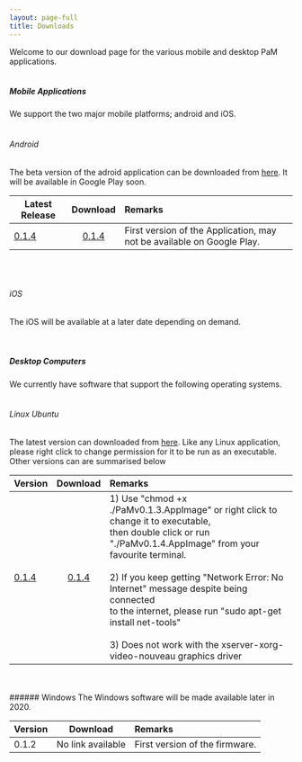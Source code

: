 ```yaml
---
layout: page-full
title: Downloads
---
```

Welcome to our download page for the various mobile and desktop PaM applications.
<br/>
<br/>
##### Mobile Applications
We support the two major mobile platforms; android and iOS. 
<br/>
<br/>
###### Android
The beta version of the adroid application can be downloaded from [here](https://drive.google.com/open?id=1xOUCo92LrysmVIF86Wdv-sJvJLurN9aQ "Android build"). It will be available in Google Play soon. 


| Latest Release        | Download     | Remarks  |
| ------------- |:-------------:| :-----|
| [0.1.4](https://drive.google.com/open?id=1xOUCo92LrysmVIF86Wdv-sJvJLurN9aQ "v0.1.4")      | [0.1.4](https://drive.google.com/open?id=1xOUCo92LrysmVIF86Wdv-sJvJLurN9aQ "v0.1.4") | First version of the Application, may not be available on Google Play. |


<br/>
<br/>

###### iOS
The iOS will be available at a later date depending on demand.
<br/>
<br/>
<br/>
##### Desktop Computers
We currently have software that support the following operating systems.
<br/>
<br/>
###### Linux Ubuntu
The latest version can downloaded from [here](https://drive.google.com/open?id=1YjilXX44uIVPNQFd9DnLk2phI7GjsjUX "Linux build"). Like any Linux application, please right click to change permission for it to be run as an executable. Other versions can are summarised below

| Version        | Download     | Remarks  |
| ------------- |:-------------:| :-----|
| [0.1.4](https://drive.google.com/open?id=1YjilXX44uIVPNQFd9DnLk2phI7GjsjUX "v0.1.4")      | [0.1.4](https://drive.google.com/open?id=1YjilXX44uIVPNQFd9DnLk2phI7GjsjUX "v0.1.4") | 1) Use "chmod +x ./PaMv0.1.3.AppImage" or right click to change it to executable,<br/> then double click or run "./PaMv0.1.4.AppImage" from your favourite terminal. <br/><br/> 2) If you keep getting "Network Error: No Internet" message despite being connected  <br/>to the internet, please run "sudo apt-get install net-tools" <br/><br/> 3) Does not work with the xserver-xorg-video-nouveau graphics driver|

<br/>
<br/>
###### Windows
The Windows software will be made available later in 2020.


| Version        | Download     | Remarks  |
| ------------- |:-------------:| :-----|
| 0.1.2      | No link available | First version of the firmware. |
